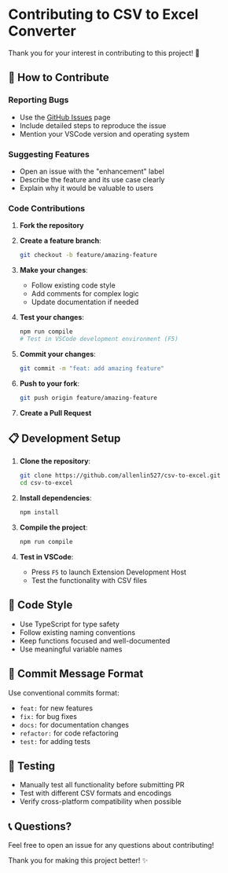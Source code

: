 # Contributing to CSV to Excel Converter

Thank you for your interest in contributing to this project! 🎉

## 🤝 How to Contribute

### Reporting Bugs
- Use the [GitHub Issues](https://github.com/allenlin527/csv-to-excel/issues) page
- Include detailed steps to reproduce the issue
- Mention your VSCode version and operating system

### Suggesting Features
- Open an issue with the "enhancement" label
- Describe the feature and its use case clearly
- Explain why it would be valuable to users

### Code Contributions

1. **Fork the repository**
2. **Create a feature branch**:
   ```bash
   git checkout -b feature/amazing-feature
   ```
3. **Make your changes**:
   - Follow existing code style
   - Add comments for complex logic
   - Update documentation if needed

4. **Test your changes**:
   ```bash
   npm run compile
   # Test in VSCode development environment (F5)
   ```

5. **Commit your changes**:
   ```bash
   git commit -m "feat: add amazing feature"
   ```

6. **Push to your fork**:
   ```bash
   git push origin feature/amazing-feature
   ```

7. **Create a Pull Request**

## 📋 Development Setup

1. **Clone the repository**:
   ```bash
   git clone https://github.com/allenlin527/csv-to-excel.git
   cd csv-to-excel
   ```

2. **Install dependencies**:
   ```bash
   npm install
   ```

3. **Compile the project**:
   ```bash
   npm run compile
   ```

4. **Test in VSCode**:
   - Press `F5` to launch Extension Development Host
   - Test the functionality with CSV files

## 🎨 Code Style

- Use TypeScript for type safety
- Follow existing naming conventions
- Keep functions focused and well-documented
- Use meaningful variable names

## 📝 Commit Message Format

Use conventional commits format:
- `feat:` for new features
- `fix:` for bug fixes
- `docs:` for documentation changes
- `refactor:` for code refactoring
- `test:` for adding tests

## 🧪 Testing

- Manually test all functionality before submitting PR
- Test with different CSV formats and encodings
- Verify cross-platform compatibility when possible

## 📞 Questions?

Feel free to open an issue for any questions about contributing!

Thank you for making this project better! ✨